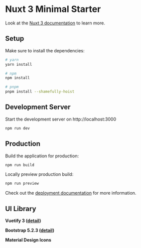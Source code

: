 # Nuxt 3 Minimal Starter

Look at the [Nuxt 3 documentation](https://nuxt.com/docs/getting-started/introduction) to learn more.

## Setup

Make sure to install the dependencies:

```bash
# yarn
yarn install

# npm
npm install

# pnpm
pnpm install --shamefully-hoist
```

## Development Server

Start the development server on http://localhost:3000

```bash
npm run dev
```

## Production

Build the application for production:

```bash
npm run build
```

Locally preview production build:

```bash
npm run preview
```

Check out the [deployment documentation](https://nuxt.com/docs/getting-started/deployment) for more information.

## UI Library

**Vuetify 3 ([detail](https://next.vuetifyjs.com/en/ "see in browser"))**

**Bootstrap 5.2.3 ([detail](https://getbootstrap.com/docs/5.2/getting-started/introduction/ "see in borwser"))**

**Material Design Icons**
